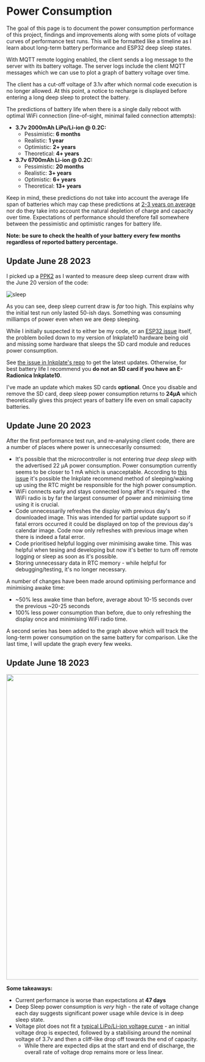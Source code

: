 # Power Consumption

The goal of this page is to document the power consumption performance of this project, findings and improvements along with some plots of voltage curves of performance test runs. This will be formatted like a timeline as I learn about long-term battery performance and ESP32 deep sleep states.

With MQTT remote logging enabled, the client sends a log message to the server with its battery voltage. The server logs include the client MQTT messages which we can use to plot a graph of battery voltage over time.

The client has a cut-off voltage of 3.1v after which normal code execution is no longer allowed. At this point, a notice to recharge is displayed before entering a long deep sleep to protect the battery.

The predictions of battery life when there is a single daily reboot with optimal WiFi connection (line-of-sight, minimal failed connection attempts):
  - **3.7v 2000mAh LiPo/Li-ion @ 0.2C:**
    - Pessimistic: **6 months**
    - Realistic: **1 year**
    - Optimistic: **2+ years**
    - Theoretical: **4+ years**
  - **3.7v 6700mAh Li-ion @ 0.2C:**
    - Pessimistic: **20 months**
    - Realistic: **3+ years**
    - Optimistic: **6+ years**
    - Theoretical: **13+ years**

Keep in mind, these predictions do not take into account the average life span of batteries which may cap these predictions at [2-3 years on average](https://www.newark.com/pdfs/techarticles/tektronix/LIBMG.pdf) nor do they take into account the natural depletion of charge and capacity over time. Expectations of performance should therefore fall somewhere between the pessimistic and optimistic ranges for battery life.

**Note: be sure to check the health of your battery every few months regardless of reported battery percentage.**

## Update June 28 2023

I picked up a [PPK2](https://www.nordicsemi.com/Products/Development-hardware/Power-Profiler-Kit-2) as I wanted to measure deep sleep current draw with the June 20 version of the code:

![sleep](https://user-images.githubusercontent.com/5797356/248981718-ed4f92e4-3e3d-40b8-b4d7-cf3b38c8a948.png)

As you can see, deep sleep current draw is _far_ too high. This explains why the initial test run only lasted 50-ish days. Something was consuming milliamps of power even when we are deep sleeping.

While I initially suspected it to either be my code, or an [ESP32 issue](https://github.com/espressif/arduino-esp32/issues/1113) itself, the problem boiled down to my version of Inkplate10 hardware being old and missing some hardware that sleeps the SD card module and reduces power consumption.

See [the issue in Inkplate's repo](https://github.com/SolderedElectronics/Inkplate-Arduino-library/issues/209) to get the latest updates. Otherwise, for best battery life I recommend you **do not an SD card if you have an E-Radionica Inkplate10**.

I've made an update which makes SD cards **optional**. Once you disable and remove the SD card, deep sleep power consumption returns to **24µA** which theoretically gives this project years of battery life even on small capacity batteries.

## Update June 20 2023

After the first performance test run, and re-analysing client code, there are a number of places where power is unneccesarily consumed:
 - It's possible that the microcontroller is not entering _true deep sleep_ with the advertised 22 µA power consumption. Power consumption currently seems to be closer to 1 mA which is unacceptable. According to [this issue](https://github.com/espressif/arduino-esp32/issues/1113) it's possible the Inkplate recommend method of sleeping/waking up using the RTC might be responsible for the high power consumption.
 - WiFi connects early and stays connected long after it's required - the WiFi radio is by far the largest consumer of power and minimising time using it is crucial.
 - Code unnecessarily refreshes the display with previous day's downloaded image. This was intended for partial update support so if fatal errors occurred  it could be displayed on top of the previous day's calendar image. Code now only refreshes with previous image when there is indeed a fatal error.
 - Code prioritised helpful logging over minimising awake time. This was helpful when tesing and developing but now it's better to turn off remote logging or sleep as soon as it's possible.
 - Storing unnecessary data in RTC memory - while helpful for debugging/testing, it's no longer necessary.

A number of changes have been made around optimising performance and minimising awake time:
 - ~50% less awake time than before, average about 10-15 seconds over the previous ~20-25 seconds
 - 100% less power consumption than before, due to only refreshing the display once and minimising WiFi radio time.

A second series has been added to the graph above which will track the long-term power consumption on the same battery for comparison. Like the last time, I will update the graph every few weeks.

## Update June 18 2023

<img width="800" src="https://github.com/chrisjtwomey/inkplate10-weather-cal/assets/5797356/dae1b40f-39d7-4685-a556-7cbf117b608e" />
  
**Some takeaways:**
  - Current performance is worse than expectations at **47 days**
  - Deep Sleep power consumption is _very_ high - the rate of voltage change each day suggests significant power usage while device is in deep sleep state.
  - Voltage plot does not fit a [typical LiPo/Li-ion voltage curve](https://www.researchgate.net/figure/Typical-discharge-curve-of-a-battery-showing-the-nominal-battery-voltage-which-is_fig1_256454266) - an initial voltage drop is expected, followed by a stabilising around the nominal voltage of 3.7v and then a cliff-like drop off towards the end of capacity.
    - While there are expected dips at the start and end of discharge, the overall rate of voltage drop remains more or less linear.  